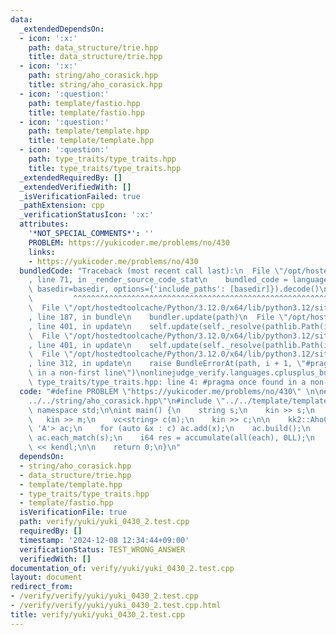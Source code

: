 ```yaml
---
data:
  _extendedDependsOn:
  - icon: ':x:'
    path: data_structure/trie.hpp
    title: data_structure/trie.hpp
  - icon: ':x:'
    path: string/aho_corasick.hpp
    title: string/aho_corasick.hpp
  - icon: ':question:'
    path: template/fastio.hpp
    title: template/fastio.hpp
  - icon: ':question:'
    path: template/template.hpp
    title: template/template.hpp
  - icon: ':question:'
    path: type_traits/type_traits.hpp
    title: type_traits/type_traits.hpp
  _extendedRequiredBy: []
  _extendedVerifiedWith: []
  _isVerificationFailed: true
  _pathExtension: cpp
  _verificationStatusIcon: ':x:'
  attributes:
    '*NOT_SPECIAL_COMMENTS*': ''
    PROBLEM: https://yukicoder.me/problems/no/430
    links:
    - https://yukicoder.me/problems/no/430
  bundledCode: "Traceback (most recent call last):\n  File \"/opt/hostedtoolcache/Python/3.12.0/x64/lib/python3.12/site-packages/onlinejudge_verify/documentation/build.py\"\
    , line 71, in _render_source_code_stat\n    bundled_code = language.bundle(stat.path,\
    \ basedir=basedir, options={'include_paths': [basedir]}).decode()\n          \
    \         ^^^^^^^^^^^^^^^^^^^^^^^^^^^^^^^^^^^^^^^^^^^^^^^^^^^^^^^^^^^^^^^^^^^^^^^^^^^^^^^^^\n\
    \  File \"/opt/hostedtoolcache/Python/3.12.0/x64/lib/python3.12/site-packages/onlinejudge_verify/languages/cplusplus.py\"\
    , line 187, in bundle\n    bundler.update(path)\n  File \"/opt/hostedtoolcache/Python/3.12.0/x64/lib/python3.12/site-packages/onlinejudge_verify/languages/cplusplus_bundle.py\"\
    , line 401, in update\n    self.update(self._resolve(pathlib.Path(included), included_from=path))\n\
    \  File \"/opt/hostedtoolcache/Python/3.12.0/x64/lib/python3.12/site-packages/onlinejudge_verify/languages/cplusplus_bundle.py\"\
    , line 401, in update\n    self.update(self._resolve(pathlib.Path(included), included_from=path))\n\
    \  File \"/opt/hostedtoolcache/Python/3.12.0/x64/lib/python3.12/site-packages/onlinejudge_verify/languages/cplusplus_bundle.py\"\
    , line 312, in update\n    raise BundleErrorAt(path, i + 1, \"#pragma once found\
    \ in a non-first line\")\nonlinejudge_verify.languages.cplusplus_bundle.BundleErrorAt:\
    \ type_traits/type_traits.hpp: line 4: #pragma once found in a non-first line\n"
  code: "#define PROBLEM \"https://yukicoder.me/problems/no/430\" \n\n#include \"\
    ../../string/aho_corasick.hpp\"\n#include \"../../template/template.hpp\"\nusing\
    \ namespace std;\n\nint main() {\n    string s;\n    kin >> s;\n    int m;\n \
    \   kin >> m;\n    vc<string> c(m);\n    kin >> c;\n\n    kk2::AhoCorasick<26,\
    \ 'A'> ac;\n    for (auto &x : c) ac.add(x);\n    ac.build();\n    auto each =\
    \ ac.each_match(s);\n    i64 res = accumulate(all(each), 0LL);\n    kout << res\
    \ << kendl;\n\n    return 0;\n}\n"
  dependsOn:
  - string/aho_corasick.hpp
  - data_structure/trie.hpp
  - template/template.hpp
  - type_traits/type_traits.hpp
  - template/fastio.hpp
  isVerificationFile: true
  path: verify/yuki/yuki_0430_2.test.cpp
  requiredBy: []
  timestamp: '2024-12-08 12:34:44+09:00'
  verificationStatus: TEST_WRONG_ANSWER
  verifiedWith: []
documentation_of: verify/yuki/yuki_0430_2.test.cpp
layout: document
redirect_from:
- /verify/verify/yuki/yuki_0430_2.test.cpp
- /verify/verify/yuki/yuki_0430_2.test.cpp.html
title: verify/yuki/yuki_0430_2.test.cpp
---
```

